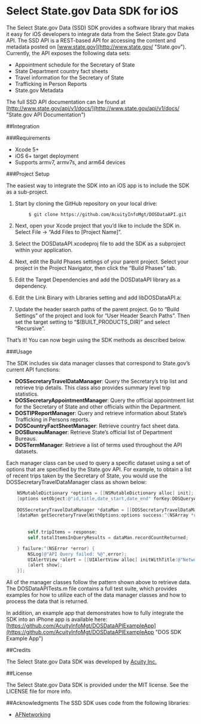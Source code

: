 Select State.gov Data SDK for iOS
==========

The Select State.gov Data (SSD) SDK provides a software library that makes it easy for iOS developers to integrate data from the Select State.gov Data API. The SSD API is a REST-based API for accessing the content and metadata posted on [www.state.gov](http://www.state.gov/ "State.gov"). Currently, the API exposes the following data sets:

* Appointment schedule for the Secretary of State
* State Department country fact sheets
* Travel information for the Secretary of State
* Trafficking in Person Reports
* State.gov Metadata

The full SSD API documentation can be found at [http://www.state.gov/api/v1/docs/](http://www.state.gov/api/v1/docs/ "State.gov API Documentation")

##Integration

###Requirements
* Xcode 5+* iOS 6+ target deployment* Supports armv7, armv7s, and arm64 devices
###Project Setup
The easiest way to integrate the SDK into an iOS app is to include the SDK as a sub-project. 
1. Start by cloning the GitHub repository on your local drive:			$ git clone https://github.com/AcuityInfoMgt/DOSDataAPI.git2. Next, open your Xcode project that you’d like to include the SDK in. Select File -> “Add Files to [Project Name]”.3. Select the DOSDataAPI.xcodeproj file to add the SDK as a subproject within your application.4. Next, edit the Build Phases settings of your parent project. Select your project in the Project Navigator, then click the “Build Phases” tab.
5. Edit the Target Dependencies and add the DOSDataAPI library as a dependency.
6. Edit the Link Binary with Libraries setting and add libDOSDataAPI.a:7. Update the header search paths of the parent project. Go to “Build Settings” of the project and look for “User Header Search Paths”. Then set the target setting to “$(BUILT_PRODUCTS_DIR)” and select “Recursive”.That’s it! You can now begin using the SDK methods as described below. 
###Usage
The SDK includes six data manager classes that correspond to State.gov’s current API functions:* **DOSSecretaryTravelDataManager**: Query the Secretary’s trip list and retrieve trip details. This class also provides summary level trip statistics.* **DOSSecretaryAppointmentManager**: Query the official appointment list for the Secretary of State and other officials within the Department.* **DOSTIPReportManager**: Query and retrieve information about State’s Trafficking in Persons reports.* **DOSCountryFactSheetManager**: Retrieve country fact sheet data.* **DOSBureauManager**: Retrieve State’s official list of Department Bureaus.* **DOSTermManager**: Retrieve a list of terms used throughout the API datasets.Each manager class can be used to query a specific dataset using a set of options that are specified by the State.gov API. For example, to obtain a list of recent trips taken by the Secretary of State, you would use the DOSSecretaryTravelDataManager class as shown below:```objective-c	NSMutableDictionary *options = [[NSMutableDictionary alloc] init]; 	[options setObject:@"id,title,date_start,date_end" forKey:DOSQueryArgFields];        DOSSecretaryTravelDataManager *dataMan = [[DOSSecretaryTravelDataManager alloc] init];	[dataMan getSecretaryTravelWithOptions:options success:^(NSArray *response) {         				self.tripItems = response;        self.totalItemsInQueryResults = dataMan.recordCountReturned;    } failure:^(NSError *error) {        NSLog(@"API Query failed: %@",error);        UIAlertView *alert = [[UIAlertView alloc] initWithTitle:@"Network Error" message:@"Unable to connect to www.state.gov" delegate:nil cancelButtonTitle:@"OK" otherButtonTitles:nil];        [alert show];    }];```
All of the manager classes follow the pattern shown above to retrieve data. The DOSDataAPITests.m file contains a full test suite, which provides examples for how to utilize each of the data manager classes and how to process the data that is returned.In addition, an example app that demonstrates how to fully integrate the SDK into an iPhone app is available here: [https://github.com/AcuityInfoMgt/DOSDataAPIExampleApp](https://github.com/AcuityInfoMgt/DOSDataAPIExampleApp "DOS SDK Example App") 
##Credits
The Select State.gov Data SDK was developed by [Acuity Inc.](http://www.myacuity.com "Acuity Inc.") ##License
The Select State.gov Data SDK is provided under the MIT license. See the LICENSE file for more info.
##Acknowledgments
The SSD SDK uses code from the following libraries:* [AFNetworking](http://afnetworking.com/ "AFNetworking")


